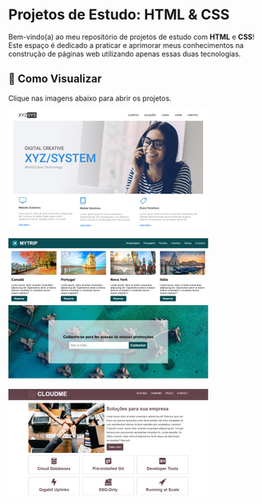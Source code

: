 # Projetos de Estudo: HTML & CSS

Bem-vindo(a) ao meu repositório de projetos de estudo com **HTML** e **CSS**!  
Este espaço é dedicado a praticar e aprimorar meus conhecimentos na construção de páginas web utilizando apenas essas duas tecnologias.

## 📁 Como Visualizar

Clique nas imagens abaixo para abrir os projetos.

[![Landing Page](prints/landing-page.png)](https://paulo-arthur-dev.github.io/projetos-de-estudo-HTML-CSS/landing%20page/index.html)

[![Página de viagens](prints/viagens.png)](https://paulo-arthur-dev.github.io/projetos-de-estudo-HTML-CSS/pagina%20de%20viagens/index.html)

[![Página de serviços](prints/serviços.png)](https://paulo-arthur-dev.github.io/projetos-de-estudo-HTML-CSS/pagina%20de%20servi%C3%A7os/index.html)
